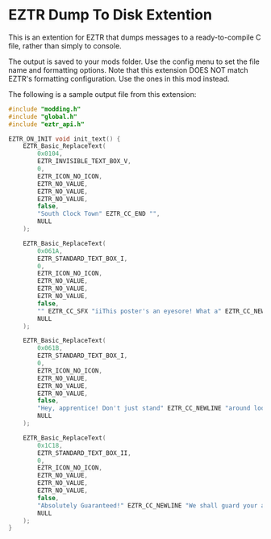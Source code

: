 # EZTR Dump To Disk Extention

This is an extention for EZTR that dumps messages to a ready-to-compile C file, rather than simply to console.

The output is saved to your mods folder. Use the config menu to set the file name and formatting options.
Note that this extension DOES NOT match EZTR's formatting configuration. Use the ones in this mod instead.

The following is a sample output file from this extension:

```C
#include "modding.h"
#include "global.h"
#include "eztr_api.h"

EZTR_ON_INIT void init_text() {
    EZTR_Basic_ReplaceText(
        0x0104,
        EZTR_INVISIBLE_TEXT_BOX_V,
        0,
        EZTR_ICON_NO_ICON,
        EZTR_NO_VALUE,
        EZTR_NO_VALUE,
        EZTR_NO_VALUE,
        false,
        "South Clock Town" EZTR_CC_END "",
        NULL
    );

    EZTR_Basic_ReplaceText(
        0x061A,
        EZTR_STANDARD_TEXT_BOX_I,
        0,
        EZTR_ICON_NO_ICON,
        EZTR_NO_VALUE,
        EZTR_NO_VALUE,
        EZTR_NO_VALUE,
        false,
        "" EZTR_CC_SFX "iiThis poster's an eyesore! What a" EZTR_CC_NEWLINE "sorry collection of cowards!!" EZTR_CC_NEWLINE "Bluh-yek! Foo!" EZTR_CC_EVENT2 "" EZTR_CC_END "",
        NULL
    );

    EZTR_Basic_ReplaceText(
        0x061B,
        EZTR_STANDARD_TEXT_BOX_I,
        0,
        EZTR_ICON_NO_ICON,
        EZTR_NO_VALUE,
        EZTR_NO_VALUE,
        EZTR_NO_VALUE,
        false,
        "Hey, apprentice! Don't just stand" EZTR_CC_NEWLINE "around lookin' at the sky all" EZTR_CC_NEWLINE "day!" EZTR_CC_EVENT2 "" EZTR_CC_END "",
        NULL
    );

    EZTR_Basic_ReplaceText(
        0x1C18,
        EZTR_STANDARD_TEXT_BOX_II,
        0,
        EZTR_ICON_NO_ICON,
        EZTR_NO_VALUE,
        EZTR_NO_VALUE,
        EZTR_NO_VALUE,
        false,
        "Absolutely Guaranteed!" EZTR_CC_NEWLINE "We shall guard your assets!" EZTR_CC_NEWLINE "        Clock Town Bank" EZTR_CC_END "",
        NULL
    );
}
```
